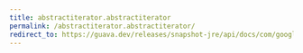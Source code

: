 ```yaml
---
title: abstractiterator.abstractiterator
permalink: /abstractiterator.abstractiterator/
redirect_to: https://guava.dev/releases/snapshot-jre/api/docs/com/google/common/collect/AbstractIterator.html#AbstractIterator--
---
```

